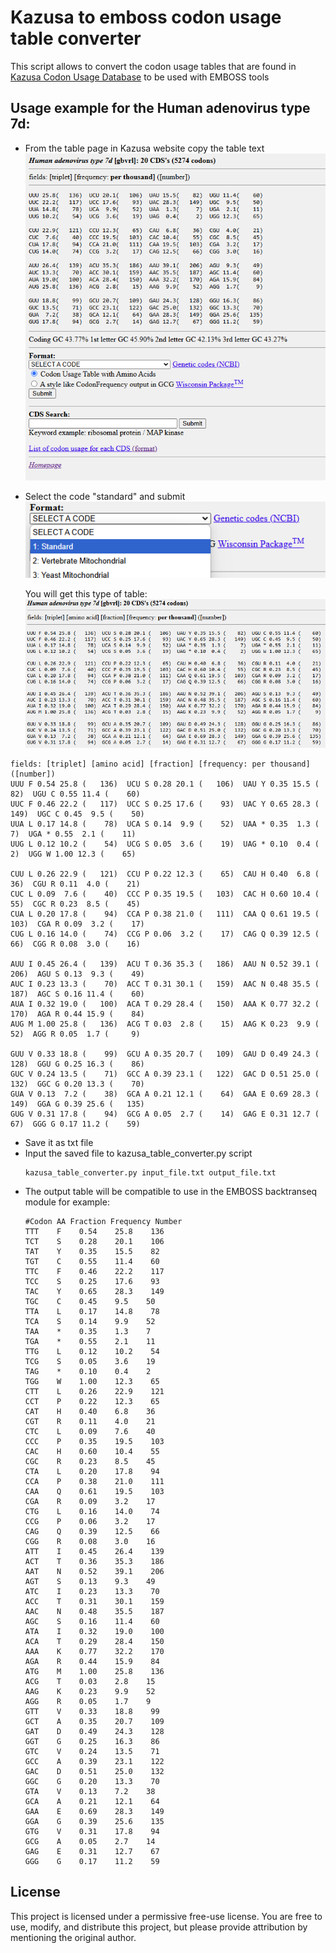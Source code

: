 # Kazusa to emboss codon usage table converter
 
This script allows to convert the codon usage tables that are found in [Kazusa Codon Usage Database](https://www.kazusa.or.jp/codon/) to be used with EMBOSS tools

## Usage example for the Human adenovirus type 7d:

- From the table page in Kazusa website copy the table text
  ![Alt Text](Figures/Kazusa_Human_adenovirus_type_7d.png)

- Select the code "standard" and submit <br>
  ![Alt Text](Figures/kazusa_select_code.png)

  You will get this type of table: <br>
  ![Alt Text](Figures/Kazusa_Human_adenovirus_type_7d_to_save.png)
  
```
fields: [triplet] [amino acid] [fraction] [frequency: per thousand] ([number])
UUU F 0.54 25.8 (   136)  UCU S 0.28 20.1 (   106)  UAU Y 0.35 15.5 (    82)  UGU C 0.55 11.4 (    60)
UUC F 0.46 22.2 (   117)  UCC S 0.25 17.6 (    93)  UAC Y 0.65 28.3 (   149)  UGC C 0.45  9.5 (    50)
UUA L 0.17 14.8 (    78)  UCA S 0.14  9.9 (    52)  UAA * 0.35  1.3 (     7)  UGA * 0.55  2.1 (    11)
UUG L 0.12 10.2 (    54)  UCG S 0.05  3.6 (    19)  UAG * 0.10  0.4 (     2)  UGG W 1.00 12.3 (    65)

CUU L 0.26 22.9 (   121)  CCU P 0.22 12.3 (    65)  CAU H 0.40  6.8 (    36)  CGU R 0.11  4.0 (    21)
CUC L 0.09  7.6 (    40)  CCC P 0.35 19.5 (   103)  CAC H 0.60 10.4 (    55)  CGC R 0.23  8.5 (    45)
CUA L 0.20 17.8 (    94)  CCA P 0.38 21.0 (   111)  CAA Q 0.61 19.5 (   103)  CGA R 0.09  3.2 (    17)
CUG L 0.16 14.0 (    74)  CCG P 0.06  3.2 (    17)  CAG Q 0.39 12.5 (    66)  CGG R 0.08  3.0 (    16)

AUU I 0.45 26.4 (   139)  ACU T 0.36 35.3 (   186)  AAU N 0.52 39.1 (   206)  AGU S 0.13  9.3 (    49)
AUC I 0.23 13.3 (    70)  ACC T 0.31 30.1 (   159)  AAC N 0.48 35.5 (   187)  AGC S 0.16 11.4 (    60)
AUA I 0.32 19.0 (   100)  ACA T 0.29 28.4 (   150)  AAA K 0.77 32.2 (   170)  AGA R 0.44 15.9 (    84)
AUG M 1.00 25.8 (   136)  ACG T 0.03  2.8 (    15)  AAG K 0.23  9.9 (    52)  AGG R 0.05  1.7 (     9)

GUU V 0.33 18.8 (    99)  GCU A 0.35 20.7 (   109)  GAU D 0.49 24.3 (   128)  GGU G 0.25 16.3 (    86)
GUC V 0.24 13.5 (    71)  GCC A 0.39 23.1 (   122)  GAC D 0.51 25.0 (   132)  GGC G 0.20 13.3 (    70)
GUA V 0.13  7.2 (    38)  GCA A 0.21 12.1 (    64)  GAA E 0.69 28.3 (   149)  GGA G 0.39 25.6 (   135)
GUG V 0.31 17.8 (    94)  GCG A 0.05  2.7 (    14)  GAG E 0.31 12.7 (    67)  GGG G 0.17 11.2 (    59)
```
- Save it as txt file
- Input the saved file to kazusa_table_converter.py script <br>
  ```
  kazusa_table_converter.py input_file.txt output_file.txt
  ```
- The output table will be compatible to use in the EMBOSS backtranseq module for example:
  ```
  #Codon AA Fraction Frequency Number
  TTT    F    0.54    25.8    136
  TCT    S    0.28    20.1    106
  TAT    Y    0.35    15.5    82
  TGT    C    0.55    11.4    60
  TTC    F    0.46    22.2    117
  TCC    S    0.25    17.6    93
  TAC    Y    0.65    28.3    149
  TGC    C    0.45    9.5    50
  TTA    L    0.17    14.8    78
  TCA    S    0.14    9.9    52
  TAA    *    0.35    1.3    7
  TGA    *    0.55    2.1    11
  TTG    L    0.12    10.2    54
  TCG    S    0.05    3.6    19
  TAG    *    0.10    0.4    2
  TGG    W    1.00    12.3    65
  CTT    L    0.26    22.9    121
  CCT    P    0.22    12.3    65
  CAT    H    0.40    6.8    36
  CGT    R    0.11    4.0    21
  CTC    L    0.09    7.6    40
  CCC    P    0.35    19.5    103
  CAC    H    0.60    10.4    55
  CGC    R    0.23    8.5    45
  CTA    L    0.20    17.8    94
  CCA    P    0.38    21.0    111
  CAA    Q    0.61    19.5    103
  CGA    R    0.09    3.2    17
  CTG    L    0.16    14.0    74
  CCG    P    0.06    3.2    17
  CAG    Q    0.39    12.5    66
  CGG    R    0.08    3.0    16
  ATT    I    0.45    26.4    139
  ACT    T    0.36    35.3    186
  AAT    N    0.52    39.1    206
  AGT    S    0.13    9.3    49
  ATC    I    0.23    13.3    70
  ACC    T    0.31    30.1    159
  AAC    N    0.48    35.5    187
  AGC    S    0.16    11.4    60
  ATA    I    0.32    19.0    100
  ACA    T    0.29    28.4    150
  AAA    K    0.77    32.2    170
  AGA    R    0.44    15.9    84
  ATG    M    1.00    25.8    136
  ACG    T    0.03    2.8    15
  AAG    K    0.23    9.9    52
  AGG    R    0.05    1.7    9
  GTT    V    0.33    18.8    99
  GCT    A    0.35    20.7    109
  GAT    D    0.49    24.3    128
  GGT    G    0.25    16.3    86
  GTC    V    0.24    13.5    71
  GCC    A    0.39    23.1    122
  GAC    D    0.51    25.0    132
  GGC    G    0.20    13.3    70
  GTA    V    0.13    7.2    38
  GCA    A    0.21    12.1    64
  GAA    E    0.69    28.3    149
  GGA    G    0.39    25.6    135
  GTG    V    0.31    17.8    94
  GCG    A    0.05    2.7    14
  GAG    E    0.31    12.7    67
  GGG    G    0.17    11.2    59
  ```
  

## License 

This project is licensed under a permissive free-use license. You are free to use, modify, and distribute this project, but please provide attribution by mentioning the original author.
